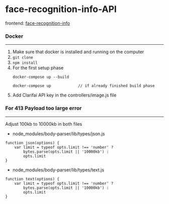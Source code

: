 # face-recognition-info-API
frontend: [face-recognition-info](https://github.com/lhcjun/face-recognition-info)

### Docker 
---
1. Make sure that docker is installed and running on the computer
2. ```git clone```
3. ```npm install```
4. For the first setup phase
    ```
    docker-compose up --build
    
    docker-compose up            // if already finished build phase
    ```
5. Add Clarifai API key in the controllers/image.js file
    
### For 413 Payload too large error
---
Adjust 100kb to 10000kb in both files<p>
* node_modules/body-parser/lib/types/json.js
```
function json(options) {
    var limit = typeof opts.limit !== 'number' ?
        bytes.parse(opts.limit || '10000kb') :
        opts.limit
}
```
* node_modules/body-parser/lib/types/text.js
```
function text(options) {
    var limit = typeof opts.limit !== 'number' ?
        bytes.parse(opts.limit || '10000kb') :
        opts.limit
}        
```
